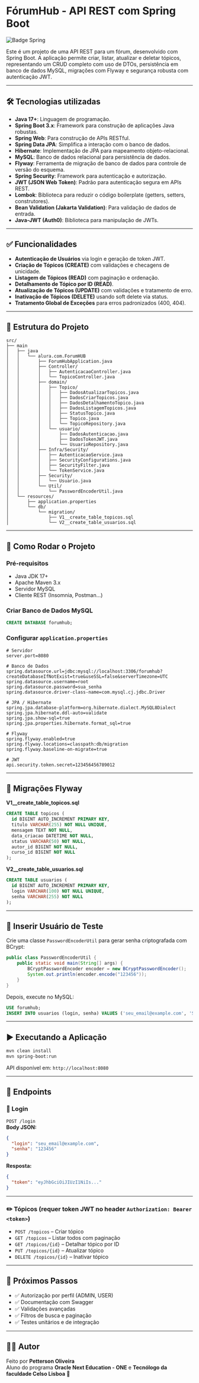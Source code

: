 # FórumHub - API REST com Spring Boot

![Badge Spring](https://raw.githubusercontent.com/PettersonnOliveira/ForumHUB-challenge/main/Badge-Spring.png)

Este é um projeto de uma API REST para um fórum, desenvolvido com Spring Boot. A aplicação permite criar, listar, atualizar e deletar tópicos, representando um CRUD completo com uso de DTOs, persistência em banco de dados MySQL, migrações com Flyway e segurança robusta com autenticação JWT.

---

## 🛠 Tecnologias utilizadas

- **Java 17+**: Linguagem de programação.
- **Spring Boot 3.x**: Framework para construção de aplicações Java robustas.
- **Spring Web**: Para construção de APIs RESTful.
- **Spring Data JPA**: Simplifica a interação com o banco de dados.
- **Hibernate**: Implementação de JPA para mapeamento objeto-relacional.
- **MySQL**: Banco de dados relacional para persistência de dados.
- **Flyway**: Ferramenta de migração de banco de dados para controle de versão do esquema.
- **Spring Security**: Framework para autenticação e autorização.
- **JWT (JSON Web Token)**: Padrão para autenticação segura em APIs REST.
- **Lombok**: Biblioteca para reduzir o código boilerplate (getters, setters, construtores).
- **Bean Validation (Jakarta Validation)**: Para validação de dados de entrada.
- **Java-JWT (Auth0)**: Biblioteca para manipulação de JWTs.

---

## ✅ Funcionalidades

- **Autenticação de Usuários** via login e geração de token JWT.
- **Criação de Tópicos (CREATE)** com validações e checagens de unicidade.
- **Listagem de Tópicos (READ)** com paginação e ordenação.
- **Detalhamento de Tópico por ID (READ)**.
- **Atualização de Tópicos (UPDATE)** com validações e tratamento de erro.
- **Inativação de Tópicos (DELETE)** usando soft delete via status.
- **Tratamento Global de Exceções** para erros padronizados (400, 404).

---

## 📁 Estrutura do Projeto

```
src/
├── main
│   ├── java
│   │   └── alura.com.ForumHUB
│   │       ├── ForumHubApplication.java
│   │       ├── Controller/
│   │       │   ├── AutenticacaoController.java
│   │       │   └── TopicoController.java
│   │       ├── domain/
│   │       │   ├── Topico/
│   │       │   │   ├── DadosAtualizarTopicos.java
│   │       │   │   ├── DadosCriarTopicos.java
│   │       │   │   ├── DadosDetalhamentoTopico.java
│   │       │   │   ├── DadosListagemTopicos.java
│   │       │   │   ├── StatusTopico.java
│   │       │   │   ├── Topico.java
│   │       │   │   └── TopicoRepository.java
│   │       │   └── usuario/
│   │       │       ├── DadosAutenticacao.java
│   │       │       ├── DadosTokenJWT.java
│   │       │       └── UsuarioRepository.java
│   │       ├── Infra/Security/
│   │       │   ├── AutenticacaoService.java
│   │       │   ├── SecurityConfigurations.java
│   │       │   ├── SecurityFilter.java
│   │       │   └── TokenService.java
│   │       ├── Security/
│   │       │   └── Usuario.java
│   │       └── Util/
│   │           └── PasswordEncoderUtil.java
│   └── resources/
│       ├── application.properties
│       └── db/
│           └── migration/
│               ├── V1__create_table_topicos.sql
│               └── V2__create_table_usuarios.sql
```

---

## 🚀 Como Rodar o Projeto

### Pré-requisitos

- Java JDK 17+
- Apache Maven 3.x
- Servidor MySQL
- Cliente REST (Insomnia, Postman...)

### Criar Banco de Dados MySQL

```sql
CREATE DATABASE forumhub;
```

### Configurar `application.properties`

```properties
# Servidor
server.port=8080

# Banco de Dados
spring.datasource.url=jdbc:mysql://localhost:3306/forumhub?createDatabaseIfNotExist=true&useSSL=false&serverTimezone=UTC
spring.datasource.username=root
spring.datasource.password=sua_senha
spring.datasource.driver-class-name=com.mysql.cj.jdbc.Driver

# JPA / Hibernate
spring.jpa.database-platform=org.hibernate.dialect.MySQL8Dialect
spring.jpa.hibernate.ddl-auto=validate
spring.jpa.show-sql=true
spring.jpa.properties.hibernate.format_sql=true

# Flyway
spring.flyway.enabled=true
spring.flyway.locations=classpath:db/migration
spring.flyway.baseline-on-migrate=true

# JWT
api.security.token.secret=123456456789012
```

---

## 🧱 Migrações Flyway

**V1__create_table_topicos.sql**
```sql
CREATE TABLE topicos (
  id BIGINT AUTO_INCREMENT PRIMARY KEY,
  titulo VARCHAR(255) NOT NULL UNIQUE,
  mensagem TEXT NOT NULL,
  data_criacao DATETIME NOT NULL,
  status VARCHAR(50) NOT NULL,
  autor_id BIGINT NOT NULL,
  curso_id BIGINT NOT NULL
);
```

**V2__create_table_usuarios.sql**
```sql
CREATE TABLE usuarios (
  id BIGINT AUTO_INCREMENT PRIMARY KEY,
  login VARCHAR(100) NOT NULL UNIQUE,
  senha VARCHAR(255) NOT NULL
);
```

---

## 🔐 Inserir Usuário de Teste

Crie uma classe `PasswordEncoderUtil` para gerar senha criptografada com BCrypt:

```java
public class PasswordEncoderUtil {
    public static void main(String[] args) {
        BCryptPasswordEncoder encoder = new BCryptPasswordEncoder();
        System.out.println(encoder.encode("123456"));
    }
}
```

Depois, execute no MySQL:

```sql
USE forumhub;
INSERT INTO usuarios (login, senha) VALUES ('seu_email@example.com', 'SENHA_BCRYPT_AQUI');
```

---

## ▶️ Executando a Aplicação

```bash
mvn clean install
mvn spring-boot:run
```

API disponível em: `http://localhost:8080`

---

## 📡 Endpoints

### 🔐 Login

`POST /login`  
**Body JSON:**
```json
{
  "login": "seu_email@example.com",
  "senha": "123456"
}
```

**Resposta:**
```json
{
  "token": "eyJhbGciOiJIUzI1NiIs..."
}
```

---

### ✏️ Tópicos (requer token JWT no header `Authorization: Bearer <token>`)

- `POST /topicos` – Criar tópico  
- `GET /topicos` – Listar todos com paginação  
- `GET /topicos/{id}` – Detalhar tópico por ID  
- `PUT /topicos/{id}` – Atualizar tópico  
- `DELETE /topicos/{id}` – Inativar tópico

---

## 🔮 Próximos Passos

- ✅ Autorização por perfil (ADMIN, USER)
- ✅ Documentação com Swagger
- ✅ Validações avançadas
- ✅ Filtros de busca e paginação
- ✅ Testes unitários e de integração

---

## 👨‍💻 Autor

Feito por **Petterson Oliveira**  
Aluno do programa **Oracle Next Education - ONE** e **Tecnólogo da faculdade Celso Lisboa** 🚀  
